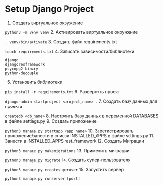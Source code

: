 # Setup Django Project

1. Создать виртуальное окружение

`python3 -m venv venv`
2. Активировать виртуальное окружение

`. venv/bin/activate`
3. Создать файл requirements.txt

`touch requirements.txt`
4. Записать зависимости/библиотеки
```
django
djangoresframework
psycopg2-binary
python-decouple
```
5. Установить библиотеки

`pip install -r requirements.txt`
6. Развернуть проект

`django-admin startproject <project_name> .`
7. Создать базу данных для проекта

`createdb <db_name>`
8. Настроить базу данных в переменной DATABASES в файле settings.py
9. Создать приложение

`python3 manage.py startapp <app_name>`
10. Зарегистрировать приложение/занести в список INSTALLED_APPS в файле settings.py
11. Занести в INSTALLED_APPS rest_framework
12. Создать Миграции

`python3 manage.py makemigrations`
13. Применить миграции

`python3 manage.py migrate`
14. Создать супер-пользователя 

`python3 manage.py createsuperuser`
15. Запустить сервер

`python3 manage.py runserver [port]`